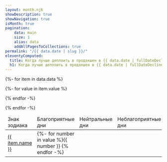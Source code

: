 ```yaml
---
layout: month.njk
showDescription: true
showNavigation: true
isMonth: true
pagination:
    data: main
    size: 1
    alias: data
    addAllPagesToCollections: true
permalink: "/{{ data.date | slug }}/"
eleventyComputed:
  title: Когда лучше деплоить в продакшен в {{ data.date | fullDateDecline }}
  h1: Когда лучше деплоить в продакшен в {{ data.date | fullDateDecline }}
---
```

<div class="horizontal-scroll">
<table>
<thead>
<tr>
<td>Знак зодиака</td>
<td>Благоприятные дни</td>
<td>Нейтральные дни</td>
<td>Неблагоприятные дни</td>
</tr>
</thead>
<tbody>

{%- for item in data.data %}

<tr class="row">

<td><a href="/pdf/{{ item.slug }}-{{ data.date }}/">{{ item.name }}</a></td>

{%- for value in item.value %}
<td class="calc">{%- for number in value %}{{ number }} {% endfor -%}</td>

{% endfor -%}

</tr>
{% endfor -%}

</tbody>
</table>
</div>

